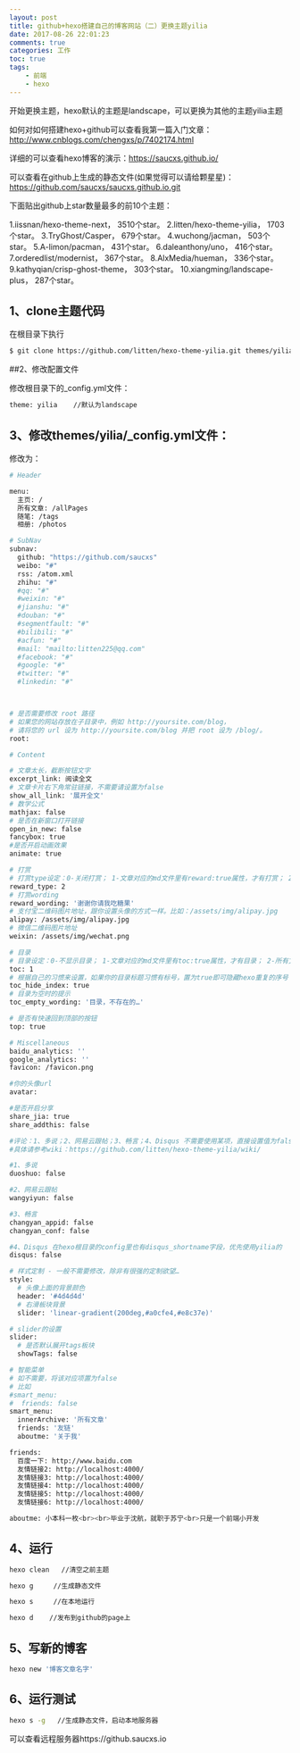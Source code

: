 ```yaml
---
layout: post
title: github+hexo搭建自己的博客网站（二）更换主题yilia
date: 2017-08-26 22:01:23
comments: true
categories: 工作
toc: true
tags:
    - 前端
    - hexo
---
```


开始更换主题，hexo默认的主题是landscape，可以更换为其他的主题yilia主题

如何对如何搭建hexo+github可以查看我第一篇入门文章：http://www.cnblogs.com/chengxs/p/7402174.html

详细的可以查看hexo博客的演示：https://saucxs.github.io/

可以查看在github上生成的静态文件(如果觉得可以请给颗星星)：https://github.com/saucxs/saucxs.github.io.git


 <!--more-->

下面贴出github上star数量最多的前10个主题：

1.iissnan/hexo-theme-next， 3510个star。
2.litten/hexo-theme-yilia， 1703个star。
3.TryGhost/Casper， 679个star。
4.wuchong/jacman， 503个star。
5.A-limon/pacman， 431个star。
6.daleanthony/uno， 416个star。
7.orderedlist/modernist， 367个star。
8.AlxMedia/hueman， 336个star。
9.kathyqian/crisp-ghost-theme， 303个star。
10.xiangming/landscape-plus， 287个star。

 

## 1、clone主题代码

在根目录下执行
``` bash
$ git clone https://github.com/litten/hexo-theme-yilia.git themes/yilia
 ``` 

##2、修改配置文件

修改根目录下的_config.yml文件：
``` bash
theme: yilia    //默认为landscape
 ``` 

## 3、修改themes/yilia/_config.yml文件：

修改为：
``` bash
# Header

menu:
  主页: /
  所有文章: /allPages
  随笔: /tags
  相册: /photos

# SubNav
subnav:
  github: "https://github.com/saucxs"
  weibo: "#"
  rss: /atom.xml
  zhihu: "#"
  #qq: "#"
  #weixin: "#"
  #jianshu: "#"
  #douban: "#"
  #segmentfault: "#"
  #bilibili: "#"
  #acfun: "#"
  #mail: "mailto:litten225@qq.com"
  #facebook: "#"
  #google: "#"
  #twitter: "#"
  #linkedin: "#"



# 是否需要修改 root 路径
# 如果您的网站存放在子目录中，例如 http://yoursite.com/blog，
# 请将您的 url 设为 http://yoursite.com/blog 并把 root 设为 /blog/。
root:

# Content

# 文章太长，截断按钮文字
excerpt_link: 阅读全文
# 文章卡片右下角常驻链接，不需要请设置为false
show_all_link: '展开全文'
# 数学公式
mathjax: false
# 是否在新窗口打开链接
open_in_new: false
fancybox: true
#是否开启动画效果
animate: true

# 打赏
# 打赏type设定：0-关闭打赏； 1-文章对应的md文件里有reward:true属性，才有打赏； 2-所有文章均有打赏
reward_type: 2
# 打赏wording
reward_wording: '谢谢你请我吃糖果'
# 支付宝二维码图片地址，跟你设置头像的方式一样。比如：/assets/img/alipay.jpg
alipay: /assets/img/alipay.jpg
# 微信二维码图片地址
weixin: /assets/img/wechat.png

# 目录
# 目录设定：0-不显示目录； 1-文章对应的md文件里有toc:true属性，才有目录； 2-所有文章均显示目录
toc: 1
# 根据自己的习惯来设置，如果你的目录标题习惯有标号，置为true即可隐藏hexo重复的序号；否则置为false
toc_hide_index: true
# 目录为空时的提示
toc_empty_wording: '目录，不存在的…'

# 是否有快速回到顶部的按钮
top: true

# Miscellaneous
baidu_analytics: ''
google_analytics: ''
favicon: /favicon.png

#你的头像url
avatar:

#是否开启分享
share_jia: true
share_addthis: false

#评论：1、多说；2、网易云跟帖；3、畅言；4、Disqus 不需要使用某项，直接设置值为false，或注释掉
#具体请参考wiki：https://github.com/litten/hexo-theme-yilia/wiki/

#1、多说
duoshuo: false

#2、网易云跟帖
wangyiyun: false

#3、畅言
changyan_appid: false
changyan_conf: false

#4、Disqus 在hexo根目录的config里也有disqus_shortname字段，优先使用yilia的
disqus: false

# 样式定制 - 一般不需要修改，除非有很强的定制欲望…
style:
  # 头像上面的背景颜色
  header: '#4d4d4d'
  # 右滑板块背景
  slider: 'linear-gradient(200deg,#a0cfe4,#e8c37e)'

# slider的设置
slider:
  # 是否默认展开tags板块
  showTags: false

# 智能菜单
# 如不需要，将该对应项置为false
# 比如
#smart_menu:
#  friends: false
smart_menu:
  innerArchive: '所有文章'
  friends: '友链'
  aboutme: '关于我'

friends:
  百度一下: http://www.baidu.com
  友情链接2: http://localhost:4000/
  友情链接3: http://localhost:4000/
  友情链接4: http://localhost:4000/
  友情链接5: http://localhost:4000/
  友情链接6: http://localhost:4000/

aboutme: 小本科一枚<br><br>毕业于沈航，就职于苏宁<br>只是一个前端小开发
 ``` 

## 4、运行
``` bash
hexo clean   //清空之前主题

hexo g     //生成静态文件

hexo s     //在本地运行

hexo d    //发布到github的page上
 ``` 

## 5、写新的博客
``` bash
hexo new '博客文章名字'
 ``` 

## 6、运行测试
``` bash
hexo s -g   //生成静态文件，启动本地服务器
``` 

 

可以查看远程服务器https://github.saucxs.io 



 
